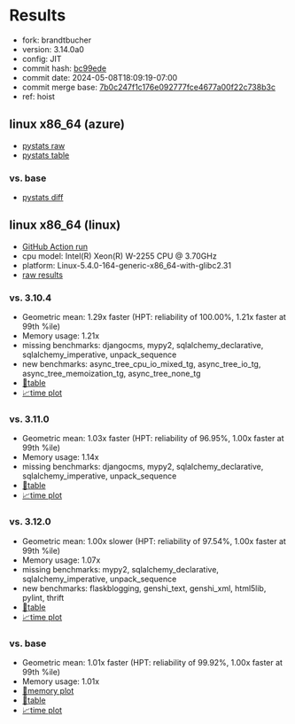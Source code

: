 # Results

- fork: brandtbucher
- version: 3.14.0a0
- config: JIT
- commit hash: [bc99ede](https://github.com/brandtbucher/cpython/commit/bc99ede)
- commit date: 2024-05-08T18:09:19-07:00
- commit merge base: [7b0c247f1c176e092777fce4677a00f22c738b3c](https://github.com/brandtbucher/cpython/commit/7b0c247f1c176e092777fce4677a00f22c738b3c)
- ref: hoist

## linux x86_64 (azure)

- [pystats raw](bm-20240508-azure-x86_64-brandtbucher-hoist-3.14.0a0-bc99ede-pystats.json)
- [pystats table](bm-20240508-azure-x86_64-brandtbucher-hoist-3.14.0a0-bc99ede-pystats.md)

### vs. base

- [pystats diff](bm-20240508-azure-x86_64-brandtbucher-hoist-3.14.0a0-bc99ede-pystats-vs-base.md)

## linux x86_64 (linux)

- [GitHub Action run](https://github.com/faster-cpython/benchmarking/actions/runs/9010774069)
- cpu model: Intel(R) Xeon(R) W-2255 CPU @ 3.70GHz
- platform: Linux-5.4.0-164-generic-x86_64-with-glibc2.31
- [raw results](bm-20240508-linux-x86_64-brandtbucher-hoist-3.14.0a0-bc99ede.json)

### vs. 3.10.4

- Geometric mean: 1.29x faster (HPT: reliability of 100.00%, 1.21x faster at 99th %ile)
- Memory usage: 1.21x
- missing benchmarks: djangocms, mypy2, sqlalchemy_declarative, sqlalchemy_imperative, unpack_sequence
- new benchmarks: async_tree_cpu_io_mixed_tg, async_tree_io_tg, async_tree_memoization_tg, async_tree_none_tg
- [📄table](bm-20240508-linux-x86_64-brandtbucher-hoist-3.14.0a0-bc99ede-vs-3.10.4.md)
- [📈time plot](bm-20240508-linux-x86_64-brandtbucher-hoist-3.14.0a0-bc99ede-vs-3.10.4.png)

### vs. 3.11.0

- Geometric mean: 1.03x faster (HPT: reliability of 96.95%, 1.00x faster at 99th %ile)
- Memory usage: 1.14x
- missing benchmarks: djangocms, mypy2, sqlalchemy_declarative, sqlalchemy_imperative, unpack_sequence
- [📄table](bm-20240508-linux-x86_64-brandtbucher-hoist-3.14.0a0-bc99ede-vs-3.11.0.md)
- [📈time plot](bm-20240508-linux-x86_64-brandtbucher-hoist-3.14.0a0-bc99ede-vs-3.11.0.png)

### vs. 3.12.0

- Geometric mean: 1.00x slower (HPT: reliability of 97.54%, 1.00x faster at 99th %ile)
- Memory usage: 1.07x
- missing benchmarks: mypy2, sqlalchemy_declarative, sqlalchemy_imperative, unpack_sequence
- new benchmarks: flaskblogging, genshi_text, genshi_xml, html5lib, pylint, thrift
- [📄table](bm-20240508-linux-x86_64-brandtbucher-hoist-3.14.0a0-bc99ede-vs-3.12.0.md)
- [📈time plot](bm-20240508-linux-x86_64-brandtbucher-hoist-3.14.0a0-bc99ede-vs-3.12.0.png)

### vs. base

- Geometric mean: 1.01x faster (HPT: reliability of 99.92%, 1.00x faster at 99th %ile)
- Memory usage: 1.01x
- [🧠memory plot](bm-20240508-linux-x86_64-brandtbucher-hoist-3.14.0a0-bc99ede-vs-base-mem.png)
- [📄table](bm-20240508-linux-x86_64-brandtbucher-hoist-3.14.0a0-bc99ede-vs-base.md)
- [📈time plot](bm-20240508-linux-x86_64-brandtbucher-hoist-3.14.0a0-bc99ede-vs-base.png)

